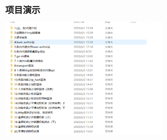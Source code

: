 # 项目演示

![项目演示](https://raw.githubusercontent.com/Aliceco/go-base-network/master/img/QQ%E5%9B%BE%E7%89%8720200605114033.png)



